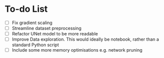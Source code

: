 # To-do List
* [ ] Fix gradient scaling
* [ ] Streamline dataset preprocessing
* [ ] Refactor UNet model to be more readable
* [ ] Improve Data exploration. This would ideally be notebook, rather than a standard Python script
* [ ] Include some more memory optimisations e.g. network pruning
